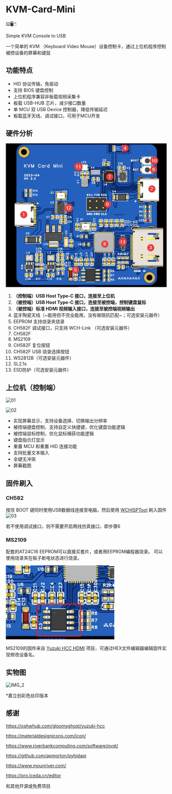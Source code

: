 # KVM-Card-Mini

⌨️🖥️🖱️

Simple KVM Console to USB 

一个简单的 KVM （Keyboard Video Mouse）设备控制卡，通过上位机程序控制被控设备的屏幕和键鼠

## 功能特点

- HID 协议传输，免驱动
- 支持 BIOS 键盘控制
- 上位机程序兼容非板载视频采集卡
- 板载 USB-HUB 芯片，减少接口数量
- 单 MCU 双 USB Device 控制器，降低传输延迟
- 板载蓝牙天线、调试接口，可用于MCU开发

## 硬件分析

![PCB](./Document/Images/PCB2.jpg)

1. **（控制端）USB Host Type-C 接口，连接至上位机**
2. **（被控端）USB Host Type-C 接口，连接至被控端，控制键盘鼠标**
3. **（被控端）标准 HDMI 视频输入接口，连接至被控端视频输出**
4. 蓝牙陶瓷天线（~能用但不完全能用，没有做阻抗匹配~；可选安装元器件）
5. EEPROM 支持烧录夹烧录
6. CH582F 调试接口，只支持 WCH-Link （可选安装元器件）
7. CH582F 
8. MS2109
9. CH582F 复位按钮
10. CH582F USB 烧录选择按钮
11. WS2812B（可选安装元器件）
12. SL2.1s
13. ESD防护（可选安装元器件）

## 上位机（控制端）

![01](./Document/Images/01.png)

![02](./Document/Images/02.png)

- 实现屏幕显示，支持设备选择、切换输出分辨率
- 被控端键盘控制、支持自定义快捷键，优化键盘功能逻辑
- 被控端鼠标控制，优化鼠标捕获功能逻辑
- 键盘指示灯显示
- 重置 MCU 和重置 HID 连接功能
- 支持批量文本输入
- 全键无冲突
- 屏幕截图

## 固件刷入

### CH582

按住 BOOT 键同时使用USB数据线连接至电脑，然后使用 [WCHISPTool](https://www.wch.cn/downloads/WCHISPTool_Setup_exe.html) 刷入固件
![03](./Document/Images/03.jpg)

若不使用调试接口，则不需要开启两线仿真接口，即步骤6

### MS2109

配套的AT24C16 EEPROM可以直接买套片，或者用EEPROM编程器烧录。
可以使用烧录夹在板子断电状态进行烧录。

![04](./Document/Images/04.jpg)

MS2109的固件来自 [Yuzuki HCC HDMI](https://oshwhub.com/gloomyghost/yuzuki-hcc) 项目，可通过HEX文件编辑器编辑固件实现修改设备名。

## 实物图

![IMG_2](./Document/Images/IMG_2.jpg)

*嘉立创彩色丝印版本

## 感谢

https://oshwhub.com/gloomyghost/yuzuki-hcc

https://materialdesignicons.com/icon/

https://www.riverbankcomputing.com/software/pyqt/

https://github.com/apmorton/pyhidapi

https://www.mounriver.com/

https://pro.lceda.cn/editor

和其他开源或免费项目

